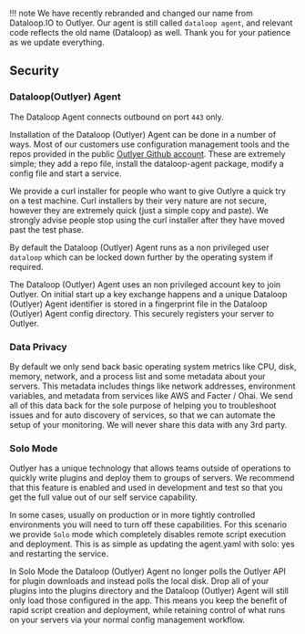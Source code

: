!!! note
    We have recently rebranded and changed our name from Dataloop.IO to Outlyer. Our agent is still called `dataloop agent`, and relevant code reflects the old name (Dataloop) as well. Thank you for your patience as we update everything.

## Security

### Dataloop(Outlyer) Agent

The Dataloop Agent connects outbound on port `443` only.

Installation of the Dataloop (Outlyer) Agent can be done in a number of ways. Most of our customers use configuration management tools and the repos provided in the public [Outlyer Github account](https://github.com/outlyerapp). These are extremely simple; they add a repo file, install the dataloop-agent package, modify a config file and start a service.

We provide a curl installer for people who want to give Outlyre a quick try on a test machine. Curl installers by their very nature are not secure, however they are extremely quick (just a simple copy and paste). We strongly advise people stop using the curl installer after they have moved past the test phase.

By default the Dataloop (Outlyer) Agent runs as a non privileged user `dataloop` which can be locked down further by the operating system if required.

The Dataloop (Outlyer) Agent uses an non privileged account key to join Outlyer. On initial start up a key exchange happens and a unique Dataloop (Outlyer) Agent identifier is stored in a fingerprint file in the Dataloop (Outlyer) Agent config directory. This securely registers your server to Outlyer.

### Data Privacy

By default we only send back basic operating system metrics like CPU, disk, memory, network, and a process list and some metadata about your servers. This metadata includes things like network addresses, environment variables, and metadata from services like AWS and Facter / Ohai. We send all of this data back for the sole purpose of helping you to troubleshoot issues and for auto discovery of services, so that we can automate the setup of your monitoring. We will never share this data with any 3rd party.

### Solo Mode

Outlyer has a unique technology that allows teams outside of operations to quickly write plugins and deploy them to groups of servers. We recommend that this feature is enabled and used in development and test so that you get the full value out of our self service capability.

In some cases, usually on production or in more tightly controlled environments you will need to turn off these capabilities. For this scenario we provide `Solo` mode which completely disables remote script execution and deployment. This is as simple as updating the agent.yaml with solo: yes and restarting the service.

In Solo Mode the Dataloop (Outlyer) Agent no longer polls the Outlyer API for plugin downloads and instead polls the local disk. Drop all of your plugins into the plugins directory and the Dataloop (Outlyer) Agent will still only load those configured in the app. This means you keep the benefit of rapid script creation and deployment, while retaining control of what runs on your servers via your normal config management workflow.
